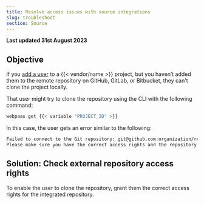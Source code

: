 ```yaml
---
title: Resolve access issues with source integrations
slug: troubleshoot
section: Source
---
```


**Last updated 31st August 2023**



## Objective  

If you [add a user](../../administration-users#add-a-user-to-a-project) to a {{< vendor/name >}} project,
but you haven’t added them to the remote repository on GitHub, GitLab, or Bitbucket,
they can't clone the project locally.

That user might try to clone the repository using the CLI with the following command:

```bash
webpaas get {{< variable "PROJECT_ID" >}}
```

In this case, the user gets an error similar to the following:

```txt
Failed to connect to the Git repository: git@github.com:organization/repository.git
Please make sure you have the correct access rights and the repository exists.
```

## Solution: Check external repository access rights

To enable the user to clone the repository,
grant them the correct access rights for the integrated repository.
